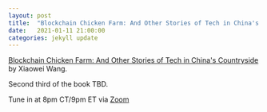 ```yaml
---
layout: post
title:  "Blockchain Chicken Farm: And Other Stories of Tech in China's Countryside (2/3)"
date:   2021-01-11 21:00:00
categories: jekyll update
---
```


[Blockchain Chicken Farm: And Other Stories of Tech in China's Countryside](https://bookshop.org/books/blockchain-chicken-farm-and-other-stories-of-tech-in-china-s-countryside/9780374538668?aid=13448&listref=civic-tech-book-club-reading-list) by Xiaowei Wang.

Second third of the book TBD. 

Tune in at 8pm CT/9pm ET via [Zoom](https://harvard.zoom.us/j/97704612486)
